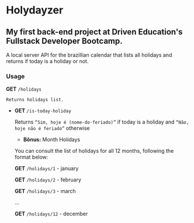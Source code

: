 # Holydayzer
## My first back-end project at Driven Education's Fullstack Developer Bootcamp. 
A local server API for the brazillian calendar that lists all holidays and returns if today is a holiday or not.
### Usage

 **GET** `/holidays`
    
    Returns holidays list.
    
- **GET** `/is-today-holiday`
    
    Returns `“Sim, hoje é (nome-do-feriado)”` if today is a holiday and `“Não, hoje não é feriado”` otherwise
    
    - **Bônus:** Month Holidays
    
    You can consult the list of holidays for all 12 months, following the format below:
    
    **GET** `/holidays/1` - january
    
    **GET** `/holidays/2` - february
    
    **GET** `/holidays/3` - march
    
    ...
    
    **GET** `/holidays/12` - december
